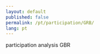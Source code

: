```yaml
---
layout: default
published: false
permalink: /pt/participation/GRB/
lang: pt
---
```


participation analysis GBR
